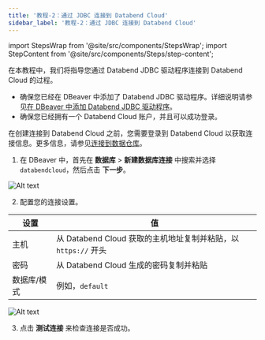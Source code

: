 ```yaml
---
title: '教程-2：通过 JDBC 连接到 Databend Cloud'
sidebar_label: '教程-2：通过 JDBC 连接到 Databend Cloud'
---
```

import StepsWrap from '@site/src/components/StepsWrap';
import StepContent from '@site/src/components/Steps/step-content';

在本教程中，我们将指导您通过 Databend JDBC 驱动程序连接到 Databend Cloud 的过程。

<StepsWrap>
<StepContent number="0" title="开始之前">

- 确保您已经在 DBeaver 中添加了 Databend JDBC 驱动程序。详细说明请参见[在 DBeaver 中添加 Databend JDBC 驱动程序](index.md#adding-databend-jdbc-driver-to-dbeaver)。
- 确保您已经拥有一个 Databend Cloud 账户，并且可以成功登录。

</StepContent>
<StepContent number="1" title="创建连接">

在创建连接到 Databend Cloud 之前，您需要登录到 Databend Cloud 以获取连接信息。更多信息，请参见[连接到数据仓库](../../20-cloud/10-using-databend-cloud/00-warehouses.md#connecting)。

1. 在 DBeaver 中，首先在 **数据库** > **新建数据库连接** 中搜索并选择 `databendcloud`，然后点击 **下一步**。

![Alt text](@site/static/img/documents/develop/jdbc-select-driver.png)

2. 配置您的连接设置。

| 设置             | 值                                                                                       |
|-----------------|-----------------------------------------------------------------------------------------|
| 主机            | 从 Databend Cloud 获取的主机地址复制并粘贴，以 `https://` 开头                          |
| 密码            | 从 Databend Cloud 生成的密码复制并粘贴                                                  |
| 数据库/模式     | 例如，`default`                                                                          |

![Alt text](@site/static/img/documents/develop/jdbc-connect.png)

3. 点击 **测试连接** 来检查连接是否成功。

</StepContent>
</StepsWrap>